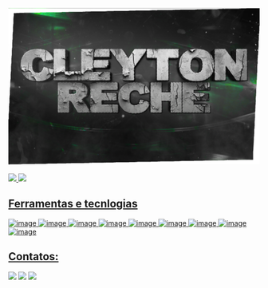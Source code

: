 ![preview](https://github.com/rechedev1/rechedev1/blob/main/preview.png)

<div>
<a href="https://github.com/rechedev1">
<img loading="lazy" height="180em" src="https://github-readme-stats.vercel.app/api/top-langs/?username=rechedev1&layout=compact&langs_count=7&theme=dark"/>
<img loading="lazy" height="180em" src="https://github-readme-stats.vercel.app/api?username=rechedev1&show_icons=true&theme=dark&include_all_commits=true&count_private=true"/>
</div>

## Ferramentas e tecnlogias

![image](https://img.shields.io/badge/CSS3-1572B6?style=for-the-badge&logo=css3&logoColor=white)
![image](https://img.shields.io/badge/HTML5-E34F26?style=for-the-badge&logo=html5&logoColor=white)
![image](https://img.shields.io/badge/JavaScript-323330?style=for-the-badge&logo=javascript&logoColor=F7DF1E)
![image](https://img.shields.io/badge/Python-FFD43B?style=for-the-badge&logo=python&logoColor=blue)
![image](https://img.shields.io/badge/TypeScript-007ACC?style=for-the-badge&logo=typescript&logoColor=white)
![image](https://img.shields.io/badge/Adobe%20Photoshop-31A8FF?style=for-the-badge&logo=Adobe%20Photoshop&logoColor=black)
![image](https://img.shields.io/badge/Figma-F24E1E?style=for-the-badge&logo=figma&logoColor=black)
![image](https://img.shields.io/badge/Pexels-05A081?style=for-the-badge&logo=pexels&logoColor=black)
![image](https://img.shields.io/badge/Unsplash-000000?style=for-the-badge&logo=Unsplash&logoColor=white)


## Contatos:

<div>
<a href="https://www.threads.net/@cleytonn.lr" target="_blank"><img loading="lazy" src="https://img.shields.io/badge/Threads-000000?style=for-the-badge&logo=Threads&logoColor=white" target="_blank"></a>
<a href="https://www.twitch.tv/cleytonreche" target="_blank"><img loading="lazy" src="https://img.shields.io/badge/Twitch-9146FF?style=for-the-badge&logo=twitch&logoColor=white" target="_blank"></a>
<a href="https://www.linkedin.com/in/cleytonreche/" target="_blank"><img loading="lazy" src="https://img.shields.io/badge/-LinkedIn-%230077B5?style=for-the-badge&logo=linkedin&logoColor=white" target="_blank"></a>   
</div>
